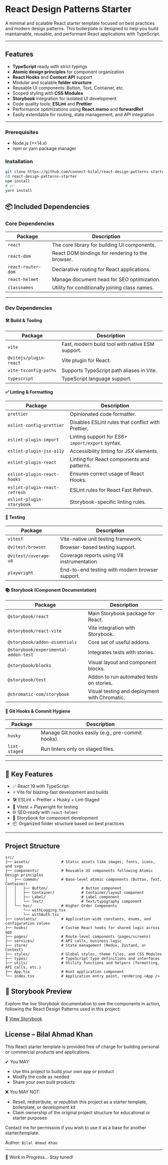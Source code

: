 # React Design Patterns Starter

A minimal and scalable React starter template focused on best practices and modern design patterns. This boilerplate is designed to help you build maintainable, reusable, and performant React applications with TypeScript.

---

## Features

- **TypeScript** ready with strict typings  
- **Atomic design principles** for component organization  
- **React Hooks** and **Context API** support  
- Modular and scalable **folder structure**  
- Reusable UI components: Button, Text, Container, etc.  
- Scoped styling with **CSS Modules**  
- **Storybook** integration for isolated UI development  
- Code quality tools: **ESLint** and **Prettier**  
- Performance optimizations using **React.memo** and **forwardRef**  
- Easily extendable for routing, state management, and API integration

---

### Prerequisites

- Node.js (>=14.x)  
- npm or yarn package manager

### Installation

```bash
git clone https://github.com/connect-bilal/react-design-patterns-starter.git
cd react-design-patterns-starter
npm install
# or
yarn install
```

## 📦 Included Dependencies

### Core Dependencies

| Package            | Description                                      |
|--------------------|--------------------------------------------------|
| `react`            | The core library for building UI components.     |
| `react-dom`        | React DOM bindings for rendering to the browser. |
| `react-router-dom` | Declarative routing for React applications.      |
| `react-helmet`     | Manage document head for SEO optimization.       |
| `classnames`       | Utility for conditionally joining class names.   |

---

### Dev Dependencies

#### 🛠 Build & Tooling

| Package                  | Description                                             |
|--------------------------|---------------------------------------------------------|
| `vite`                   | Fast, modern build tool with native ESM support.        |
| `@vitejs/plugin-react`   | Vite plugin for React.                                  |
| `vite-tsconfig-paths`    | Supports TypeScript path aliases in Vite.              |
| `typescript`             | TypeScript language support.                            |

#### ✅ Linting & Formatting

| Package                      | Description                                        |
|------------------------------|----------------------------------------------------|
| `prettier`                   | Opinionated code formatter.                        |
| `eslint-config-prettier`     | Disables ESLint rules that conflict with Prettier. |
| `eslint-plugin-import`       | Linting support for ES6+ `import/export` syntax.   |
| `eslint-plugin-jsx-a11y`     | Accessibility linting for JSX elements.            |
| `eslint-plugin-react`        | Linting for React components and patterns.         |
| `eslint-plugin-react-hooks`  | Ensures correct usage of React Hooks.              |
| `eslint-plugin-react-refresh`| ESLint rules for React Fast Refresh.               |
| `eslint-plugin-storybook`    | Storybook-specific linting rules.                  |

#### 🧪 Testing

| Package                   | Description                                      |
|---------------------------|--------------------------------------------------|
| `vitest`                  | Vite-native unit testing framework.              |
| `@vitest/browser`         | Browser-based testing support.                   |
| `@vitest/coverage-v8`     | Coverage reports using V8 instrumentation.       |
| `playwright`              | End-to-end testing with modern browser support.  |

#### 📚 Storybook (Component Documentation)

| Package                          | Description                                       |
|----------------------------------|---------------------------------------------------|
| `@storybook/react`               | Main Storybook package for React.                |
| `@storybook/react-vite`          | Vite integration with Storybook.                 |
| `@storybook/addon-essentials`    | Core set of useful addons.                       |
| `@storybook/experimental-addon-test` | Integrates tests with stories.             |
| `@storybook/blocks`              | Visual layout and component blocks.              |
| `@storybook/test`                | Addon to run automated tests on stories.         |
| `@chromatic-com/storybook`       | Visual testing and deployment with Chromatic.    |

#### 🧹 Git Hooks & Commit Hygiene

| Package        | Description                                          |
|----------------|------------------------------------------------------|
| `husky`        | Manage Git hooks easily (e.g., pre-commit hooks).    |
| `lint-staged`  | Run linters only on staged files.                    |

---

## 🧰 Key Features

- ✅ React 19 with TypeScript
- ⚡ Vite for blazing-fast development and builds
- 🛠 ESLint + Prettier + Husky + Lint-Staged
- 🧪 Vitest + Playwright for testing
- 🌐 SEO-ready with `react-helmet`
- 📖 Storybook for component development
- 📦 Organized folder structure based on best practices

---



## Project Structure
```
src/
├── assets/              # Static assets like images, fonts, icons, and svgs
├── components/          # Reusable UI components following Atomic Design principles
│   ├── common/          # Base-level atomic components (Button, Text, Container)
│   │   ├── Button/               # Button component
│   │   ├── Container/            # Container/layout component
│   │   ├── Label/                # Label component
│   │   └── Text/                 # Text/typography component
│   └── hoc/             # Higher-Order Components
│       └── withLogging.tsx
│       └── withAuth.tsx
├── constants/           # Application-wide constants, enums, and configuration values
├── hooks/               # Custom React hooks for shared logic across app
├── pages/               # Route-level components (pages/screens)
├── services/            # API calls, business logic
├── store/               # State management (Redux, Zustand, or Context)
├── styles/              # Global styles, theme files, and CSS Modules
├── types/               # TypeScript type definitions and interfaces
├── utils/               # Utility functions and helpers (formatting, API calls, etc.)
├── App.tsx              # Root application component
└── index.tsx            # Application entry point, rendering <App />
```

## 📘 Storybook Preview

Explore the live Storybook documentation to see the components in action, following the React Design Patterns used in this project:

🔗 [View Storybook](https://storybook-react-design-patterns.vercel.app)

## License – Bilal Ahmad Khan

This React starter template is provided free of charge for building personal or commercial products and applications.

✔ You MAY:
- Use this project to build your own app or product
- Modify the code as needed
- Share your own built products

❌ You MAY NOT:
- Resell, redistribute, or republish this project as a starter template, boilerplate, or development kit
- Claim ownership of the original project structure for educational or starter purposes

Contact me for permission if you wish to use it as a base for another starter/template.

Author: `Bilal Ahmad Khan`

---
🚧 Work in Progress… Stay tuned!